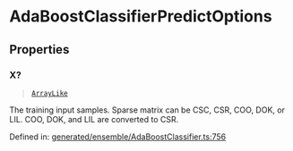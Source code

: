 # AdaBoostClassifierPredictOptions

## Properties

### X?

> [`ArrayLike`](../types/ArrayLike.md)

The training input samples. Sparse matrix can be CSC, CSR, COO, DOK, or LIL. COO, DOK, and LIL are converted to CSR.

Defined in:  [generated/ensemble/AdaBoostClassifier.ts:756](https://github.com/transitive-bullshit/scikit-learn-ts/blob/122b3c0/packages/sklearn/src/generated/ensemble/AdaBoostClassifier.ts#L756)
